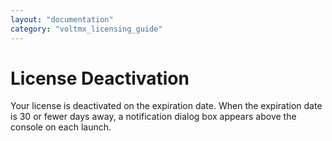 ```yaml
---
layout: "documentation"
category: "voltmx_licensing_guide"
---
```

                           

License Deactivation
====================

Your license is deactivated on the expiration date. When the expiration date is 30 or fewer days away, a notification dialog box appears above the console on each launch.

